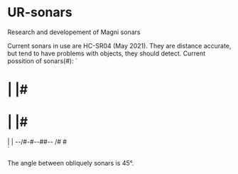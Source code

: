 # UR-sonars
Research and developement of Magni sonars


Current sonars in use are HC-SR04 (May 2021). They are distance accurate, but tend to have problems with objects, they should detect.
Current possition of sonars(#):
`
# |           |#
# |           |#
  |           |
  --/#-#\--##--
   /#   #\
   `
   
   The angle between obliquely sonars is 45°.
